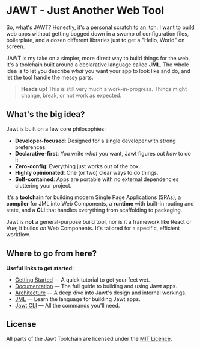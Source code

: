 # JAWT - Just Another Web Tool

So, what's JAWT? Honestly, it's a personal scratch to an itch. I want to build web apps without getting bogged down in a swamp of configuration files, boilerplate, and a dozen different libraries just to get a "Hello, World" on screen.

JAWT is my take on a simpler, more direct way to build things for the web. It's a toolchain built around a declarative language called **JML**. The whole idea is to let you describe *what* you want your app to look like and do, and let the tool handle the messy parts.

> **Heads up!** This is still very much a work-in-progress. Things might change, break, or not work as expected.

## What's the big idea?

Jawt is built on a few core philosophies:

*   **Developer-focused**: Designed for a single developer with strong preferences.
*   **Declarative-first**: You write *what* you want, Jawt figures out *how* to do it.
*   **Zero-config**: Everything just works out of the box.
*   **Highly opinionated**: One (or two) clear ways to do things.
*   **Self-contained**: Apps are portable with no external dependencies cluttering your project.

It's a **toolchain** for building modern Single Page Applications (SPAs), a **compiler** for JML into Web Components, a **runtime** with built-in routing and state, and a **CLI** that handles everything from scaffolding to packaging.

Jawt is **not** a general-purpose build tool, nor is it a framework like React or Vue; it builds *on* Web Components. It's tailored for a specific, efficient workflow.

## Where to go from here?

**Useful links to get started:**

- [Getting Started](https://yasufadhili.github.io/jawt/) — A quick tutorial to get your feet wet.
- [Documentation](https://yasufadhili.github.io/jawt/) — The full guide to building and using Jawt apps.
- [Architecture](https://yasufadhili.github.io/jawt/architecture/) — A deep dive into Jawt's design and internal workings.
- [JML](https://yasufadhili.github.io/jawt/jml/) — Learn the language for building Jawt apps.
- [Jawt CLI](https://yasufadhili.github.io/jawt/references/cli) — All the commands you'll need.

## License

All parts of the Jawt Toolchain are licensed under the [MIT Licence](LICENSE).
